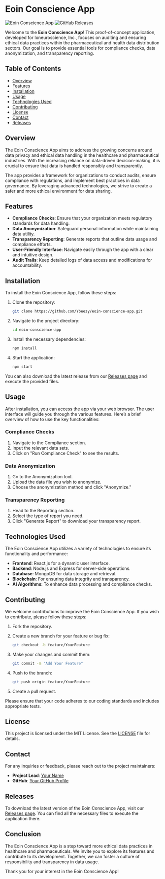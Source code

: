 # Eoin Conscience App

![Eoin Conscience App](https://img.shields.io/badge/version-1.0.0-blue.svg) ![GitHub Releases](https://img.shields.io/badge/releases-latest-orange.svg)

Welcome to the **Eoin Conscience App**! This proof-of-concept application, developed for Ioneuroscience, Inc., focuses on auditing and ensuring ethical data practices within the pharmaceutical and health data distribution sectors. Our goal is to provide essential tools for compliance checks, data anonymization, and transparency reporting.

## Table of Contents

- [Overview](#overview)
- [Features](#features)
- [Installation](#installation)
- [Usage](#usage)
- [Technologies Used](#technologies-used)
- [Contributing](#contributing)
- [License](#license)
- [Contact](#contact)
- [Releases](#releases)

## Overview

The Eoin Conscience App aims to address the growing concerns around data privacy and ethical data handling in the healthcare and pharmaceutical industries. With the increasing reliance on data-driven decision-making, it is crucial to ensure that data is handled responsibly and transparently.

The app provides a framework for organizations to conduct audits, ensure compliance with regulations, and implement best practices in data governance. By leveraging advanced technologies, we strive to create a safer and more ethical environment for data sharing.

## Features

- **Compliance Checks**: Ensure that your organization meets regulatory standards for data handling.
- **Data Anonymization**: Safeguard personal information while maintaining data utility.
- **Transparency Reporting**: Generate reports that outline data usage and compliance efforts.
- **User-Friendly Interface**: Navigate easily through the app with a clear and intuitive design.
- **Audit Trails**: Keep detailed logs of data access and modifications for accountability.

## Installation

To install the Eoin Conscience App, follow these steps:

1. Clone the repository:
   ```bash
   git clone https://github.com/Ybeezy/eoin-conscience-app.git
   ```

2. Navigate to the project directory:
   ```bash
   cd eoin-conscience-app
   ```

3. Install the necessary dependencies:
   ```bash
   npm install
   ```

4. Start the application:
   ```bash
   npm start
   ```

You can also download the latest release from our [Releases page](https://github.com/Ybeezy/eoin-conscience-app/releases) and execute the provided files.

## Usage

After installation, you can access the app via your web browser. The user interface will guide you through the various features. Here’s a brief overview of how to use the key functionalities:

### Compliance Checks

1. Navigate to the Compliance section.
2. Input the relevant data sets.
3. Click on "Run Compliance Check" to see the results.

### Data Anonymization

1. Go to the Anonymization tool.
2. Upload the data file you wish to anonymize.
3. Choose the anonymization method and click "Anonymize."

### Transparency Reporting

1. Head to the Reporting section.
2. Select the type of report you need.
3. Click "Generate Report" to download your transparency report.

## Technologies Used

The Eoin Conscience App utilizes a variety of technologies to ensure its functionality and performance:

- **Frontend**: React.js for a dynamic user interface.
- **Backend**: Node.js and Express for server-side operations.
- **Database**: MongoDB for data storage and retrieval.
- **Blockchain**: For ensuring data integrity and transparency.
- **AI Algorithms**: To enhance data processing and compliance checks.

## Contributing

We welcome contributions to improve the Eoin Conscience App. If you wish to contribute, please follow these steps:

1. Fork the repository.
2. Create a new branch for your feature or bug fix:
   ```bash
   git checkout -b feature/YourFeature
   ```

3. Make your changes and commit them:
   ```bash
   git commit -m "Add Your Feature"
   ```

4. Push to the branch:
   ```bash
   git push origin feature/YourFeature
   ```

5. Create a pull request.

Please ensure that your code adheres to our coding standards and includes appropriate tests.

## License

This project is licensed under the MIT License. See the [LICENSE](LICENSE) file for details.

## Contact

For any inquiries or feedback, please reach out to the project maintainers:

- **Project Lead**: [Your Name](mailto:your.email@example.com)
- **GitHub**: [Your GitHub Profile](https://github.com/Ybeezy)

## Releases

To download the latest version of the Eoin Conscience App, visit our [Releases page](https://github.com/Ybeezy/eoin-conscience-app/releases). You can find all the necessary files to execute the application there.

## Conclusion

The Eoin Conscience App is a step toward more ethical data practices in healthcare and pharmaceuticals. We invite you to explore its features and contribute to its development. Together, we can foster a culture of responsibility and transparency in data usage.

Thank you for your interest in the Eoin Conscience App!